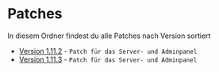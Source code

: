 # Patches

In diesem Ordner findest du alle Patches nach Version sortiert

- [Version 1.11.2](v1.11.2.patch) - `Patch für das Server- und Adminpanel`
- [Version 1.11.3](v1.11.3.patch) - `Patch für das Server- und Adminpanel`
